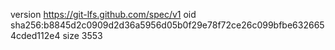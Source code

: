 version https://git-lfs.github.com/spec/v1
oid sha256:b8845d2c0909d2d36a5956d05b0f29e78f72ce26c099bfbe6326654cded112e4
size 3553

